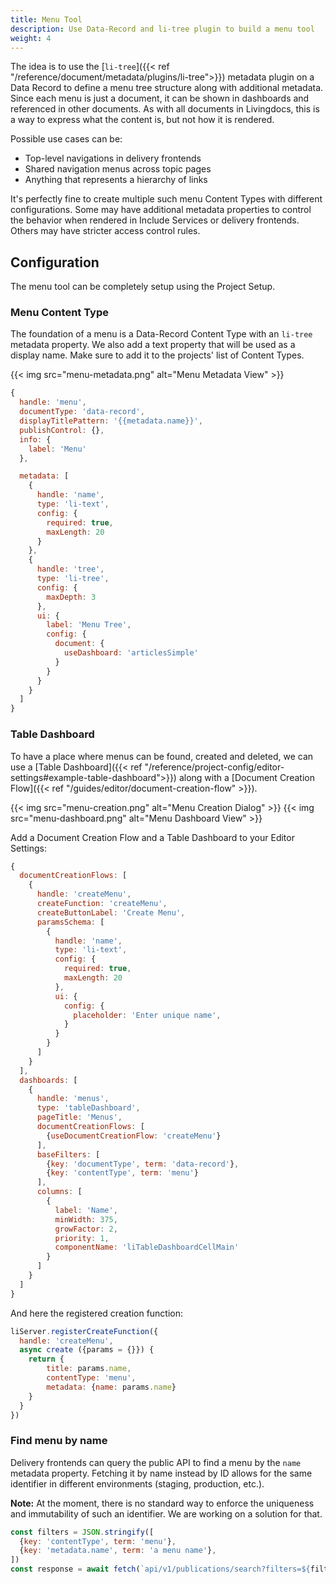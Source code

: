 ```yaml
---
title: Menu Tool
description: Use Data-Record and li-tree plugin to build a menu tool
weight: 4
---
```


The idea is to use the [`li-tree`]({{< ref "/reference/document/metadata/plugins/li-tree">}}) metadata plugin on a Data Record to define a menu tree structure along with additional metadata.
Since each menu is just a document, it can be shown in dashboards and referenced in other documents.
As with all documents in Livingdocs, this is a way to express what the content is, but not how it is rendered.

Possible use cases can be:
- Top-level navigations in delivery frontends
- Shared navigation menus across topic pages
- Anything that represents a hierarchy of links

It's perfectly fine to create multiple such menu Content Types with different configurations.
Some may have additional metadata properties to control the behavior when rendered in Include Services or delivery frontends. Others may have stricter access control rules.

## Configuration

The menu tool can be completely setup using the Project Setup.

### Menu Content Type

The foundation of a menu is a Data-Record Content Type with an `li-tree` metadata property. We also add a text property that will be used as a display name.
Make sure to add it to the projects' list of Content Types.

{{< img src="menu-metadata.png" alt="Menu Metadata View" >}}

```js
{
  handle: 'menu',
  documentType: 'data-record',
  displayTitlePattern: '{{metadata.name}}',
  publishControl: {},
  info: {
    label: 'Menu'
  },

  metadata: [
    {
      handle: 'name',
      type: 'li-text',
      config: {
        required: true,
        maxLength: 20
      }
    },
    {
      handle: 'tree',
      type: 'li-tree',
      config: {
        maxDepth: 3
      },
      ui: {
        label: 'Menu Tree',
        config: {
          document: {
            useDashboard: 'articlesSimple'
          }
        }
      }
    }
  ]
}
```

### Table Dashboard

To have a place where menus can be found, created and deleted, we can use a [Table Dashboard]({{< ref "/reference/project-config/editor-settings#example-table-dashboard">}}) along with a [Document Creation Flow]({{< ref "/guides/editor/document-creation-flow" >}}).

{{< img src="menu-creation.png" alt="Menu Creation Dialog" >}}
{{< img src="menu-dashboard.png" alt="Menu Dashboard View" >}}

Add a Document Creation Flow and a Table Dashboard to your Editor Settings:

```js
{
  documentCreationFlows: [
    {
      handle: 'createMenu',
      createFunction: 'createMenu',
      createButtonLabel: 'Create Menu',
      paramsSchema: [
        {
          handle: 'name',
          type: 'li-text',
          config: {
            required: true,
            maxLength: 20
          },
          ui: {
            config: {
              placeholder: 'Enter unique name',
            }
          }
        }
      ]
    }
  ],
  dashboards: [
    {
      handle: 'menus',
      type: 'tableDashboard',
      pageTitle: 'Menus',
      documentCreationFlows: [
        {useDocumentCreationFlow: 'createMenu'}
      ],
      baseFilters: [
        {key: 'documentType', term: 'data-record'},
        {key: 'contentType', term: 'menu'}
      ],
      columns: [
        {
          label: 'Name',
          minWidth: 375,
          growFactor: 2,
          priority: 1,
          componentName: 'liTableDashboardCellMain'
        }
      ]
    }
  ]
}
```
And here the registered creation function:

```js
liServer.registerCreateFunction({
  handle: 'createMenu',
  async create ({params = {}}) {
    return {
        title: params.name,
        contentType: 'menu',
        metadata: {name: params.name}
    }
  }
})
```

### Find menu by name

Delivery frontends can query the public API to find a menu by the `name` metadata property.
Fetching it by name instead by ID allows for the same identifier in different environments (staging, production, etc.).

**Note:** At the moment, there is no standard way to enforce the uniqueness and immutability of such an identifier.
We are working on a solution for that.

```js
const filters = JSON.stringify([
  {key: 'contentType', term: 'menu'},
  {key: 'metadata.name', term: 'a menu name'},
])
const response = await fetch(`api/v1/publications/search?filters=${filters}`)
```
